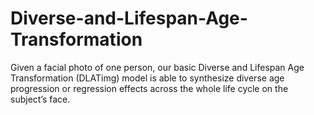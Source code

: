 # Diverse-and-Lifespan-Age-Transformation
Given a facial photo of one person, our basic Diverse and Lifespan Age Transformation (DLATimg) model is able to synthesize diverse age progression or regression effects across the whole life cycle on the subject’s face.
